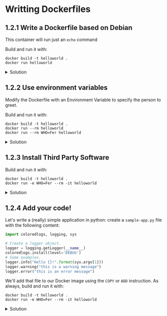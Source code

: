# Writting Dockerfiles

## 1.2.1 Write a Dockerfile based on Debian

This container will run just an `echo` command

Build and run it with:

```shell
docker build -t helloworld .
docker run helloworld
```

<details>
<summary>Solution</summary>

```Dockerfile
FROM debian

CMD echo "hello world!"
```
</details>

## 1.2.2 Use environment variables

Modify the Dockerfile with an Environment Variable to specify the person to greet.

Build and run it with:

```shell
docker build -t helloworld .
docker run --rm helloworld
docker run --rm WHO=Fer helloworld
```

<details>
<summary>Solution</summary>

```Dockerfile
FROM debian

ENV WHO=world

CMD echo "hello $WHO"
```
</details>



## 1.2.3 Install Third Party Software

Build and run it with:

```shell
docker build -t helloworld .
docker run -e WHO=Fer --rm -it helloworld
```

<details>
<summary>Solution</summary>

```Dockerfile
FROM debian

ENV WHO=world

RUN apt-get update && apt-get install -y python-pip && \
  pip install coloredlogs

CMD python -c "print \"hello $WHO\""
```
</details>


## 1.2.4 Add your code!

Let's write a (really) simple application in python: create a `sample-app.py` file with the following content:
```python
import coloredlogs, logging, sys

# Create a logger object.
logger = logging.getLogger(__name__)
coloredlogs.install(level='DEBUG')
# Some examples.
logger.info("Hello {}!".format(sys.argv[1]))
logger.warning("this is a warning message")
logger.error("this is an error message")

```

We'll add that file to our Docker image using the `COPY` or `ADD` instruction. As always, build and run it with:

```shell
docker build -t helloworld .
docker run -e WHO=Fer --rm -it helloworld
```

<details>
<summary>Solution</summary>

```Dockerfile
FROM debian

ENV WHO=world

RUN apt-get update && apt-get install -y python-pip && \
  pip install coloredlogs

COPY sample-app.py /sample-app.py

CMD python /sample-app.py $WHO
```
</details>
